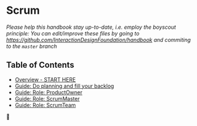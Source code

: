 # Scrum

*Please help this handbook stay up-to-date, i.e. employ the boyscout principle: You can edit/improve these files by going to https://github.com/InteractionDesignFoundation/handbook and commiting to the `master` branch*

## Table of Contents

- [Overview - START HERE](/guides/scrum/overview.md)
- [Guide: Do planning and fill your backlog](/guides/scrum/backlog.md)
- [Guide: Role: ProductOwner](/guides/scrum/productOwner.md)
- [Guide: Role: ScrumMaster](/guides/scrum/scrumMaster.md)
- [Guide: Role: ScrumTeam](/guides/scrum/scrumTeam.md)

🦄
